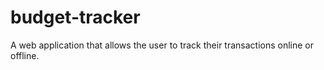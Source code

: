 # budget-tracker
A web application that allows the user to track their transactions online or offline.
